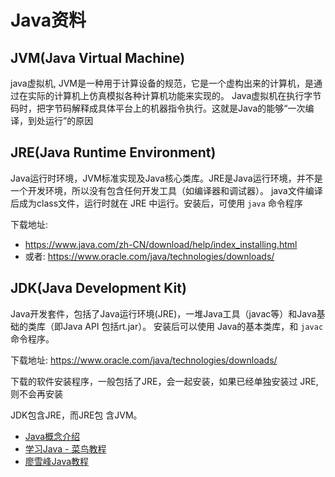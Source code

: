 # Java资料

## JVM(Java Virtual Machine)

java虚拟机, JVM是一种用于计算设备的规范，它是一个虚构出来的计算机，是通过在实际的计算机上仿真模拟各种计算机功能来实现的。
Java虚拟机在执行字节码时，把字节码解释成具体平台上的机器指令执行。这就是Java的能够“一次编译，到处运行”的原因

## JRE(Java Runtime Environment)

Java运行时环境，JVM标准实现及Java核心类库。JRE是Java运行环境，并不是一个开发环境，所以没有包含任何开发工具（如编译器和调试器）。
java文件编译后成为class文件，运行时就在 JRE 中运行。安装后，可使用 `java` 命令程序

下载地址:

- https://www.java.com/zh-CN/download/help/index_installing.html
- 或者: https://www.oracle.com/java/technologies/downloads/

## JDK(Java Development Kit)

Java开发套件，包括了Java运行环境(JRE)，一堆Java工具（javac等）和Java基础的类库（即Java API 包括rt.jar）。
安装后可以使用 Java的基本类库，和 `javac` 命令程序。

下载地址: https://www.oracle.com/java/technologies/downloads/

下载的软件安装程序，一般包括了JRE，会一起安装，如果已经单独安装过 JRE, 则不会再安装

JDK包含JRE，而JRE包 含JVM。

- [Java概念介绍](https://docs.oracle.com/javase/8/docs/)
- [学习Java - 菜鸟教程](https://www.runoob.com/java/java-tutorial.html)
- [廖雪峰Java教程](https://www.liaoxuefeng.com/wiki/1252599548343744)
